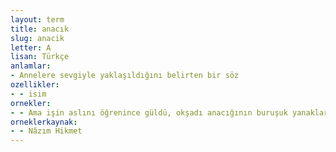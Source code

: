 ```yaml
---
layout: term
title: anacık
slug: anacik
letter: A
lisan: Türkçe
anlamlar:
- Annelere sevgiyle yaklaşıldığını belirten bir söz
ozellikler:
- - isim
ornekler:
- - Ama işin aslını öğrenince güldü, okşadı anacığının buruşuk yanaklarını.
orneklerkaynak:
- - Nâzım Hikmet
---
```

